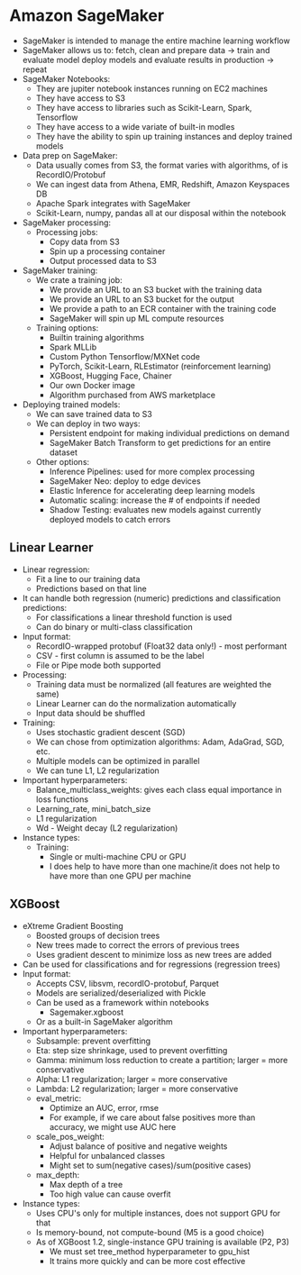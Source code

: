 # Amazon SageMaker

- SageMaker is intended to manage the entire machine learning workflow
- SageMaker allows us to: fetch, clean and prepare data -> train and evaluate model deploy models and evaluate results in production -> repeat
- SageMaker Notebooks:
    - They are jupiter notebook instances running on EC2 machines
    - They have access to S3
    - They have access to libraries such as Scikit-Learn, Spark, Tensorflow
    - They have access to a wide variate of built-in modles
    - They have the ability to spin up training instances and deploy trained models
- Data prep on SageMaker:
    - Data usually comes from S3, the format varies with algorithms, of is RecordIO/Protobuf
    - We can ingest data from Athena, EMR, Redshift, Amazon Keyspaces DB
    - Apache Spark integrates with SageMaker
    - Scikit-Learn, numpy, pandas all at our disposal within the notebook
- SageMaker processing:
    - Processing jobs:
        - Copy data from S3
        - Spin up a processing container
        - Output processed data to S3
- SageMaker training:
    - We crate a training job:
        - We provide an URL to an S3 bucket with the training data
        - We provide an URL to an S3 bucket for the output
        - We provide a path to an ECR container with the training code
        - SageMaker will spin up ML compute resources
    - Training options:
        - Builtin training algorithms
        - Spark MLLib
        - Custom Python Tensorflow/MXNet code
        - PyTorch, Scikit-Learn, RLEstimator (reinforcement learning)
        - XGBoost, Hugging Face, Chainer
        - Our own Docker image
        - Algorithm purchased from AWS marketplace
- Deploying trained models:
    - We can save trained data to S3
    - We can deploy in two ways:
        - Persistent endpoint for making individual predictions on demand
        - SageMaker Batch Transform to get predictions for an entire dataset
    - Other options:
        - Inference Pipelines: used for more complex processing
        - SageMaker Neo: deploy to edge devices
        - Elastic Inference for accelerating deep learning models
        - Automatic scaling: increase the # of endpoints if needed
        - Shadow Testing: evaluates new models against currently deployed models to catch errors

## Linear Learner

- Linear regression:
    - Fit a line to our training data
    - Predictions based on that line
- It can handle both regression (numeric) predictions and classification predictions:
    - For classifications a linear threshold function is used
    - Can do binary or multi-class classification
- Input format:
    - RecordIO-wrapped protobuf (Float32 data only!) - most performant
    - CSV - first column is assumed to be the label
    - File or Pipe mode both supported
- Processing:
    - Training data must be normalized (all features are weighted the same)
    - Linear Learner can do the normalization automatically
    - Input data should be shuffled
- Training:
    - Uses stochastic gradient descent (SGD)
    - We can chose from optimization algorithms: Adam, AdaGrad, SGD, etc.
    - Multiple models can be optimized in parallel
    - We can tune L1, L2 regularization
- Important hyperparameters:
    - Balance_multiclass_weights: gives each class equal importance in loss functions
    - Learning_rate, mini_batch_size
    - L1 regularization
    - Wd - Weight decay (L2 regularization)
- Instance types:
    - Training:
        - Single or multi-machine CPU or GPU
        - I does help to have more than one machine/it does not help to have more than one GPU per machine

## XGBoost

- eXtreme Gradient Boosting
    - Boosted groups of decision trees
    - New trees made to correct the errors of previous trees
    - Uses gradient descent to minimize loss as new trees are added
- Can be used for classifications and for regressions (regression trees)
- Input format:
    - Accepts CSV, libsvm, recordIO-protobuf, Parquet
    - Models are serialized/deserialized with Pickle
    - Can be used as a framework within notebooks
        - Sagemaker.xgboost
    - Or as a built-in SageMaker algorithm
- Important hyperparameters:
    - Subsample: prevent overfitting
    - Eta: step size shrinkage, used to prevent overfitting
    - Gamma: minimum loss reduction to create a partition; larger =  more conservative
    - Alpha: L1 regularization; larger =  more conservative
    - Lambda: L2 regularization; larger =  more conservative
    - eval_metric:
        - Optimize an AUC, error, rmse
        - For example, if we care about false positives more than accuracy, we might use AUC here
    - scale_pos_weight:
        - Adjust balance of positive and negative weights
        - Helpful for unbalanced classes
        - Might set to sum(negative cases)/sum(positive cases)
    - max_depth:
        - Max depth of a tree
        - Too high value can cause overfit
- Instance types:
    - Uses CPU's only for multiple instances, does not support GPU for that
    - Is memory-bound, not compute-bound (M5 is a good choice)
    - As of XGBoost 1.2, single-instance GPU training is available (P2, P3)
        - We must set tree_method hyperparameter to gpu_hist
        - It trains more quickly and can be more cost effective